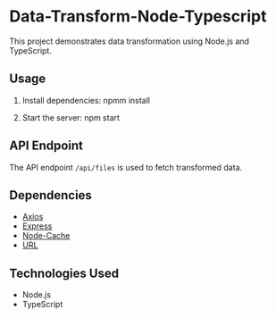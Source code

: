 # Data-Transform-Node-Typescript

This project demonstrates data transformation using Node.js and TypeScript.

## Usage

1. Install dependencies:
      npmm install

3. Start the server:
       npm start

## API Endpoint

The API endpoint `/api/files` is used to fetch transformed data.

## Dependencies

- [Axios](https://www.npmjs.com/package/axios)
- [Express](https://www.npmjs.com/package/express)
- [Node-Cache](https://www.npmjs.com/package/node-cache)
- [URL](https://nodejs.org/api/url.html)

## Technologies Used

- Node.js
- TypeScript
